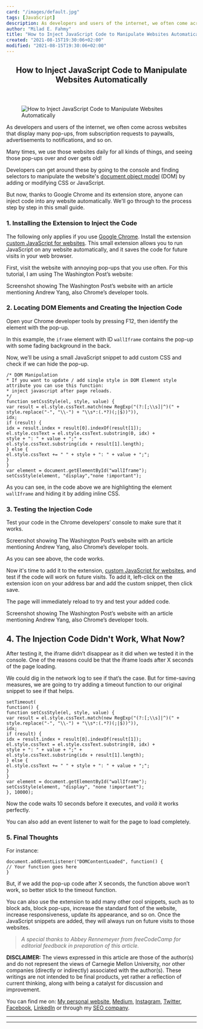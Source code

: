 ```yaml
---
card: "/images/default.jpg"
tags: [JavaScript]
description: As developers and users of the internet, we often come across
author: "Milad E. Fahmy"
title: "How to Inject JavaScript Code to Manipulate Websites Automatically"
created: "2021-08-15T19:30:06+02:00"
modified: "2021-08-15T19:30:06+02:00"
---
```

<div class="site-wrapper">
<main id="site-main" class="site-main outer">
<div class="inner">
<article class="post-full post tag-javascript ">
<header class="post-full-header">
<h1 class="post-full-title">How to Inject JavaScript Code to Manipulate Websites Automatically</h1>
</header>
<figure class="post-full-image">
<picture>
<source media="(max-width: 700px)" sizes="1px" srcset="data:image/gif;base64,R0lGODlhAQABAIAAAAAAAP///yH5BAEAAAAALAAAAAABAAEAAAIBRAA7 1w">
<source media="(min-width: 701px)" sizes="(max-width: 800px) 400px,
(max-width: 1170px) 700px,
1400px" srcset="/news/content/images/size/w300/2020/04/Untitled-1.jpg 300w,
/news/content/images/size/w600/2020/04/Untitled-1.jpg 600w,
/news/content/images/size/w1000/2020/04/Untitled-1.jpg 1000w,
/news/content/images/size/w2000/2020/04/Untitled-1.jpg 2000w">
<img onerror="this.style.display='none'" src="/news/content/images/size/w2000/2020/04/Untitled-1.jpg" alt="How to Inject JavaScript Code to Manipulate Websites Automatically">
</picture>
</figure>
<section class="post-full-content">
<div class="post-content">
<p>As developers and users of the internet, we often come across websites that display many pop-ups, from subscription requests to paywalls, advertisements to notifications, and so on.</p>
<p>Many times, we use those websites daily for all kinds of things, and seeing those pop-ups over and over gets old! </p>
<p>Developers can get around these by going to the console and finding selectors to manipulate the website's <a href="https://en.wikipedia.org/wiki/Document_Object_Model">document object model</a> (DOM) by adding or modifying CSS or JavaScript.</p>
<p>But now, thanks to Google Chrome and its extension store, anyone can inject code into any website automatically. We'll go through to the process step by step in this small guide.</p>
<h3 id="1-installing-the-extension-to-inject-the-code">1. Installing the Extension to Inject the Code</h3>
<p>The following only applies if you use <a href="https://google.com/chrome" rel="noopener">Google Chrome</a>. Install the extension <a href="https://chrome.google.com/webstore/detail/custom-javascript-for-web/poakhlngfciodnhlhhgnaaelnpjljija?hl=en" rel="noopener">custom JavaScript for websites</a>. This small extension allows you to run JavaScript on any website automatically, and it saves the code for future visits in your web browser.</p>
<p>First, visit the website with annoying pop-ups that you use often. For this tutorial, I am using The Washington Post’s website:</p>
<figcaption>Screenshot showing The Washington Post’s website with an article mentioning Andrew Yang, also Chrome’s developer tools.</figcaption>
</figure>
<h3 id="2-locating-dom-elements-and-creating-the-injection-code">2. Locating DOM Elements and Creating the Injection Code</h3>
<p>Open your Chrome developer tools by pressing F12, then identify the element with the pop-up. </p>
<p>In this example, the <code>iframe</code> element with ID <code>wallIframe</code> contains the pop-up with some fading background in the back.</p>
<p>Now, we’ll be using a small JavaScript snippet to add custom CSS and check if we can hide the pop-up. </p><pre><code class="language-javascript">/* DOM Manipulation
* If you want to update / add single style in DOM Element style attribute you can use this function:
* inject javascript after page reloads.
*/
function setCssStyle(el, style, value) {
var result = el.style.cssText.match(new RegExp("(?:[;\\s]|^)(" +
style.replace("-", "\\-") + "\\s*:(.*?)(;|$))")),
idx;
if (result) {
idx = result.index + result[0].indexOf(result[1]);
el.style.cssText = el.style.cssText.substring(0, idx) +
style + ": " + value + ";" +
el.style.cssText.substring(idx + result[1].length);
} else {
el.style.cssText += " " + style + ": " + value + ";";
}
}
var element = document.getElementById("wallIframe");
setCssStyle(element, "display","none !important");</code></pre>
<p>As you can see, in the code above we are highlighting the element <code>wallIframe</code> and hiding it by adding inline CSS.</p>
<h3 id="3-testing-the-injection-code">3. Testing the Injection Code</h3>
<p>Test your code in the Chrome developers’ console to make sure that it works.</p>
<figcaption>Screenshot showing The Washington Post’s website with an article mentioning Andrew Yang, also Chrome’s developer tools.</figcaption>
</figure>
<p>As you can see above, the code works. </p>
<p>Now it's time to add it to the extension, <a href="https://chrome.google.com/webstore/detail/custom-javascript-for-web/poakhlngfciodnhlhhgnaaelnpjljija?hl=en" rel="noopener">custom JavaScript for websites</a>, and test if the code will work on future visits. To add it, left-click on the extension icon on your address bar and add the custom snippet, then click save.</p>
<p>The page will immediately reload to try and test your added code.</p>
<figcaption>Screenshot showing The Washington Post’s website with an article mentioning Andrew Yang, also Chrome’s developer tools.</figcaption>
</figure>
<h2 id="4-the-injection-code-didn-t-work-what-now">4. The Injection Code Didn't Work, What Now?</h2>
<p>After testing it, the iframe didn’t disappear as it did when we tested it in the console. One of the reasons could be that the iframe loads after X seconds of the page loading. </p>
<p>We could dig in the network log to see if that’s the case. But for time-saving measures, we are going to try adding a timeout function to our original snippet to see if that helps.</p><pre><code class="language-javascript">setTimeout(
function() {
function setCssStyle(el, style, value) {
var result = el.style.cssText.match(new RegExp("(?:[;\\s]|^)(" +
style.replace("-", "\\-") + "\\s*:(.*?)(;|$))")),
idx;
if (result) {
idx = result.index + result[0].indexOf(result[1]);
el.style.cssText = el.style.cssText.substring(0, idx) +
style + ": " + value + ";" +
el.style.cssText.substring(idx + result[1].length);
} else {
el.style.cssText += " " + style + ": " + value + ";";
}
}
var element = document.getElementById("wallIframe");
setCssStyle(element, "display", "none !important");
}, 10000);</code></pre>
<p>Now the code waits 10 seconds before it executes, and <em>voilà </em>it works perfectly<em>.</em></p>
<p>You can also add an event listener to wait for the page to load completely.</p>
<h3 id="5-final-thoughts">5. Final Thoughts</h3>
<p>For instance:</p><pre><code class="language-javascript">document.addEventListener("DOMContentLoaded", function() {
// Your function goes here
}</code></pre>
<p>But, if we add the pop-up code after X seconds, the function above won’t work, so better stick to the timeout function.</p>
<p>You can also use the extension to add many other cool snippets, such as to block ads, block pop-ups, increase the standard font of the website, increase responsiveness, update its appearance, and so on. Once the JavaScript snippets are added, they will always run on future visits to those websites. &nbsp;</p>
<blockquote><em>A special thanks to Abbey Rennemeyer from freeCodeCamp for editorial feedback in preparation of this article.</em></blockquote>
<p><strong>DISCLAIMER:</strong> The views expressed in this article are those of the author(s) and do not represent the views of Carnegie Mellon University, nor other companies (directly or indirectly) associated with the author(s). These writings are not intended to be final products, yet rather a reflection of current thinking, along with being a catalyst for discussion and improvement.</p>
<p>You can find me on: <a href="https://www.robertoiriondo.com/" rel="noopener nofollow">My personal website</a>, <a href="https://medium.com/@robiriondo" rel="noopener">Medium</a>, <a href="https://www.instagram.com/robiriondo/hl=en">Instagram</a>, <a href="https://twitter.com/robiriondo?lang=en">Twitter</a>, <a href="https://www.facebook.com/robiriondo/">Facebook</a>, <a href="https://www.linkedin.com/in/robiriondo" rel="noopener nofollow">LinkedIn</a> or through my <a href="https://www.daibuilds.com/seo-services/">SEO company</a>.</p>
</div>
<hr>
<hr>
</section>
</article>
</div>
</main>
</div>
<!-- Google Tag Manager (noscript) -->
<!-- End Google Tag Manager (noscript) -->
